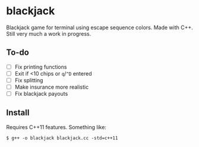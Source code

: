# blackjack
Blackjack game for terminal using escape sequence colors. Made with C++. Still
very much a work in progress.

## To-do
- [ ] Fix printing functions
- [ ] Exit if <10 chips or `q`/`^D` entered
- [ ] Fix splitting
- [ ] Make insurance more realistic
- [ ] Fix blackjack payouts

## Install

Requires C++11 features. Something like:

```
$ g++ -o blackjack blackjack.cc -std=c++11
```

